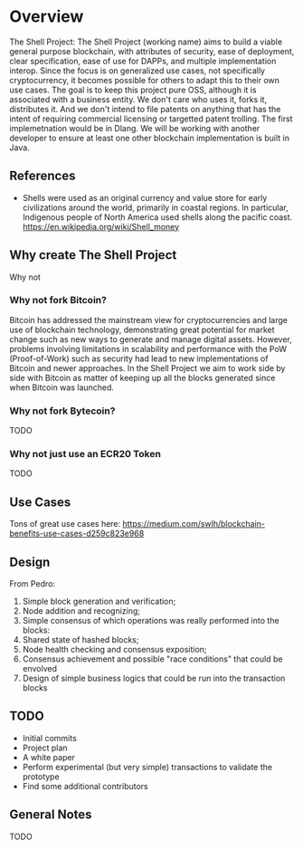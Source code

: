 # Overview

The Shell Project: The Shell Project (working name) aims to build a viable general purpose blockchain, with attributes of security, ease of deployment, clear specification, ease of use for DAPPs, and multiple implementation interop.  Since the focus is on generalized use cases, not specifically cryptocurrency, it becomes possible for others to adapt this to their own use cases.  The goal is to keep this project pure OSS, although it is associated with a business entity.  We don't care who uses it, forks it, distributes it.  And we don't intend to file patents on anything that has the intent of requiring commercial licensing or targetted patent trolling.  The first implemetnation would be in Dlang.  We will be working with another developer to ensure at least one other blockchain implementation is built in Java.

## References

- Shells were used as an original currency and value store for early civilizations around the world, primarily in coastal regions.  In particular, Indigenous people of North America used shells along the pacific coast. https://en.wikipedia.org/wiki/Shell_money

## Why create The Shell Project

Why not

### Why not fork Bitcoin?

Bitcoin has addressed the mainstream view for cryptocurrencies and large use of blockchain technology, demonstrating great potential for market change such as new ways to generate and manage digital assets. However, problems involving limitations in scalability and performance with the PoW (Proof-of-Work) such as security had lead to new implementations of Bitcoin and newer approaches. In the Shell Project we aim to work side by side with Bitcoin as matter of keeping up all the blocks generated since when Bitcoin was launched.

### Why not fork Bytecoin?

TODO

### Why not just use an ECR20 Token

TODO

## Use Cases

Tons of great use cases here: https://medium.com/swlh/blockchain-benefits-use-cases-d259c823e968


## Design

From Pedro:
1. Simple block generation and verification;
2. Node addition and recognizing;
3. Simple consensus of which operations was really performed into the blocks:
4. Shared state of hashed blocks;
5. Node health checking and consensus exposition;
6. Consensus achievement and possible "race conditions" that could be envolved
7. Design of simple business logics that could be run into the transaction blocks

## TODO

- Initial commits
- Project plan
- A white paper
- Perform experimental (but very simple) transactions to validate the prototype
- Find some additional contributors

## General Notes

TODO
